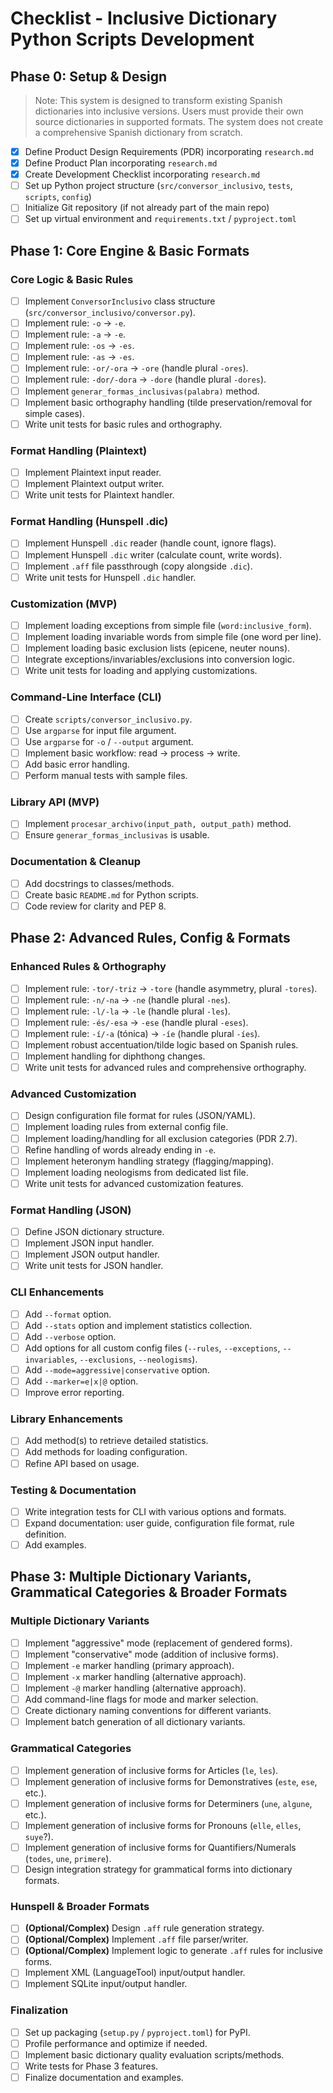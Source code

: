 # Checklist - Inclusive Dictionary Python Scripts Development

## Phase 0: Setup & Design

> Note: This system is designed to transform existing Spanish dictionaries into inclusive versions. Users must provide their own source dictionaries in supported formats. The system does not create a comprehensive Spanish dictionary from scratch.

*   [x] Define Product Design Requirements (PDR) incorporating `research.md`
*   [x] Define Product Plan incorporating `research.md`
*   [x] Create Development Checklist incorporating `research.md`
*   [ ] Set up Python project structure (`src/conversor_inclusivo`, `tests`, `scripts`, `config`)
*   [ ] Initialize Git repository (if not already part of the main repo)
*   [ ] Set up virtual environment and `requirements.txt` / `pyproject.toml`

## Phase 1: Core Engine & Basic Formats

### Core Logic & Basic Rules
*   [ ] Implement `ConversorInclusivo` class structure (`src/conversor_inclusivo/conversor.py`).
*   [ ] Implement rule: `-o` -> `-e`.
*   [ ] Implement rule: `-a` -> `-e`.
*   [ ] Implement rule: `-os` -> `-es`.
*   [ ] Implement rule: `-as` -> `-es`.
*   [ ] Implement rule: `-or/-ora` -> `-ore` (handle plural `-ores`).
*   [ ] Implement rule: `-dor/-dora` -> `-dore` (handle plural `-dores`).
*   [ ] Implement `generar_formas_inclusivas(palabra)` method.
*   [ ] Implement basic orthography handling (tilde preservation/removal for simple cases).
*   [ ] Write unit tests for basic rules and orthography.

### Format Handling (Plaintext)
*   [ ] Implement Plaintext input reader.
*   [ ] Implement Plaintext output writer.
*   [ ] Write unit tests for Plaintext handler.

### Format Handling (Hunspell .dic)
*   [ ] Implement Hunspell `.dic` reader (handle count, ignore flags).
*   [ ] Implement Hunspell `.dic` writer (calculate count, write words).
*   [ ] Implement `.aff` file passthrough (copy alongside `.dic`).
*   [ ] Write unit tests for Hunspell `.dic` handler.

### Customization (MVP)
*   [ ] Implement loading exceptions from simple file (`word:inclusive_form`).
*   [ ] Implement loading invariable words from simple file (one word per line).
*   [ ] Implement loading basic exclusion lists (epicene, neuter nouns).
*   [ ] Integrate exceptions/invariables/exclusions into conversion logic.
*   [ ] Write unit tests for loading and applying customizations.

### Command-Line Interface (CLI)
*   [ ] Create `scripts/conversor_inclusivo.py`.
*   [ ] Use `argparse` for input file argument.
*   [ ] Use `argparse` for `-o` / `--output` argument.
*   [ ] Implement basic workflow: read -> process -> write.
*   [ ] Add basic error handling.
*   [ ] Perform manual tests with sample files.

### Library API (MVP)
*   [ ] Implement `procesar_archivo(input_path, output_path)` method.
*   [ ] Ensure `generar_formas_inclusivas` is usable.

### Documentation & Cleanup
*   [ ] Add docstrings to classes/methods.
*   [ ] Create basic `README.md` for Python scripts.
*   [ ] Code review for clarity and PEP 8.

## Phase 2: Advanced Rules, Config & Formats

### Enhanced Rules & Orthography
*   [ ] Implement rule: `-tor/-triz` -> `-tore` (handle asymmetry, plural `-tores`).
*   [ ] Implement rule: `-n/-na` -> `-ne` (handle plural `-nes`).
*   [ ] Implement rule: `-l/-la` -> `-le` (handle plural `-les`).
*   [ ] Implement rule: `-és/-esa` -> `-ese` (handle plural `-eses`).
*   [ ] Implement rule: `-í/-a` (tónica) -> `-íe` (handle plural `-íes`).
*   [ ] Implement robust accentuation/tilde logic based on Spanish rules.
*   [ ] Implement handling for diphthong changes.
*   [ ] Write unit tests for advanced rules and comprehensive orthography.

### Advanced Customization
*   [ ] Design configuration file format for rules (JSON/YAML).
*   [ ] Implement loading rules from external config file.
*   [ ] Implement loading/handling for all exclusion categories (PDR 2.7).
*   [ ] Refine handling of words already ending in `-e`.
*   [ ] Implement heteronym handling strategy (flagging/mapping).
*   [ ] Implement loading neologisms from dedicated list file.
*   [ ] Write unit tests for advanced customization features.

### Format Handling (JSON)
*   [ ] Define JSON dictionary structure.
*   [ ] Implement JSON input handler.
*   [ ] Implement JSON output handler.
*   [ ] Write unit tests for JSON handler.

### CLI Enhancements
*   [ ] Add `--format` option.
*   [ ] Add `--stats` option and implement statistics collection.
*   [ ] Add `--verbose` option.
*   [ ] Add options for all custom config files (`--rules`, `--exceptions`, `--invariables`, `--exclusions`, `--neologisms`).
*   [ ] Add `--mode=aggressive|conservative` option.
*   [ ] Add `--marker=e|x|@` option.
*   [ ] Improve error reporting.

### Library Enhancements
*   [ ] Add method(s) to retrieve detailed statistics.
*   [ ] Add methods for loading configuration.
*   [ ] Refine API based on usage.

### Testing & Documentation
*   [ ] Write integration tests for CLI with various options and formats.
*   [ ] Expand documentation: user guide, configuration file format, rule definition.
*   [ ] Add examples.

## Phase 3: Multiple Dictionary Variants, Grammatical Categories & Broader Formats

### Multiple Dictionary Variants
*   [ ] Implement "aggressive" mode (replacement of gendered forms).
*   [ ] Implement "conservative" mode (addition of inclusive forms).
*   [ ] Implement `-e` marker handling (primary approach).
*   [ ] Implement `-x` marker handling (alternative approach).
*   [ ] Implement `-@` marker handling (alternative approach).
*   [ ] Add command-line flags for mode and marker selection.
*   [ ] Create dictionary naming conventions for different variants.
*   [ ] Implement batch generation of all dictionary variants.

### Grammatical Categories
*   [ ] Implement generation of inclusive forms for Articles (`le`, `les`).
*   [ ] Implement generation of inclusive forms for Demonstratives (`este`, `ese`, etc.).
*   [ ] Implement generation of inclusive forms for Determiners (`une`, `algune`, etc.).
*   [ ] Implement generation of inclusive forms for Pronouns (`elle`, `elles`, `suye`?).
*   [ ] Implement generation of inclusive forms for Quantifiers/Numerals (`todes`, `une`, `primere`).
*   [ ] Design integration strategy for grammatical forms into dictionary formats.

### Hunspell & Broader Formats
*   [ ] **(Optional/Complex)** Design `.aff` rule generation strategy.
*   [ ] **(Optional/Complex)** Implement `.aff` file parser/writer.
*   [ ] **(Optional/Complex)** Implement logic to generate `.aff` rules for inclusive forms.
*   [ ] Implement XML (LanguageTool) input/output handler.
*   [ ] Implement SQLite input/output handler.

### Finalization
*   [ ] Set up packaging (`setup.py` / `pyproject.toml`) for PyPI.
*   [ ] Profile performance and optimize if needed.
*   [ ] Implement basic dictionary quality evaluation scripts/methods.
*   [ ] Write tests for Phase 3 features.
*   [ ] Finalize documentation and examples.
